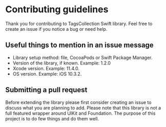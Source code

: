 # Contributing guidelines

Thank you for contributing to TagsCollection Swift library. Feel free to create an issue if you notice a bug or need help.


## Useful things to mention in an issue message

* Library setup method: file, CocoaPods or Swift Package Manager.
* Version of the library, if known. Example: 1.2.0
* Xcode version. Example: 11.4.0.
* OS version. Example: iOS 10.3.2.

## Submitting a pull request

Before extending the library please first consider creating an issue to discuss what you are planning to add. Please note that this library is not a full featured wrapper around UIKit and Foundation.
The purpose of this project is to do few things and do them well.
